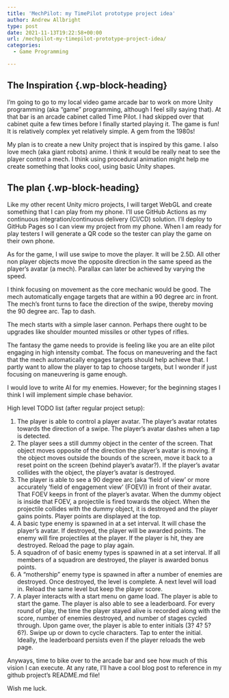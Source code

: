 ```yaml
---
title: 'MechPilot: my TimePilot prototype project idea'
author: Andrew Allbright
type: post
date: 2021-11-13T19:22:58+00:00
url: /mechpilot-my-timepilot-prototype-project-idea/
categories:
  - Game Programming

---
```

## The Inspiration {.wp-block-heading}

I&#8217;m going to go to my local video game arcade bar to work on more Unity programming (aka &#8220;game&#8221; programming, although I feel silly saying that). At that bar is an arcade cabinet called Time Pilot. I had skipped over that cabinet quite a few times before I finally started playing it. The game is fun! It is relatively complex yet relatively simple. A gem from the 1980s!<figure class="wp-block-embed is-type-video is-provider-youtube wp-block-embed-youtube wp-embed-aspect-4-3 wp-has-aspect-ratio">

<div class="wp-block-embed__wrapper">
</div></figure> 

My plan is to create a new Unity project that is inspired by this game. I also love mech (aka giant robots) anime. I think it would be really neat to see the player control a mech. I think using procedural animation might help me create something that looks cool, using basic Unity shapes.<figure class="wp-block-embed is-type-video is-provider-youtube wp-block-embed-youtube wp-embed-aspect-16-9 wp-has-aspect-ratio">

<div class="wp-block-embed__wrapper">
</div></figure> 

## The plan {.wp-block-heading}

Like my other recent Unity micro projects, I will target WebGL and create something that I can play from my phone. I&#8217;ll use GitHub Actions as my continuous integration/continuous delivery (CI/CD) solution. I&#8217;ll deploy to GitHub Pages so I can view my project from my phone. When I am ready for play testers I will generate a QR code so the tester can play the game on their own phone.

As for the game, I will use swipe to move the player. It will be 2.5D. All other non player objects move the opposite direction in the same speed as the player&#8217;s avatar (a mech). Parallax can later be achieved by varying the speed.

I think focusing on movement as the core mechanic would be good. The mech automatically engage targets that are within a 90 degree arc in front. The mech&#8217;s front turns to face the direction of the swipe, thereby moving the 90 degree arc. Tap to dash.

The mech starts with a simple laser cannon. Perhaps there ought to be upgrades like shoulder mounted missiles or other types of rifles.

The fantasy the game needs to provide is feeling like you are an elite pilot engaging in high intensity combat. The focus on maneuvering and the fact that the mech automatically engages targets should help achieve that. I partly want to allow the player to tap to choose targets, but I wonder if just focusing on maneuvering is game enough.

I would love to write AI for my enemies. However; for the beginning stages I think I will implement simple chase behavior.

High level TODO list (after regular project setup):

<ol class="wp-block-list">
  <li>
    The player is able to control a player avatar. The player&#8217;s avatar rotates towards the direction of a swipe. The player&#8217;s avatar dashes when a tap is detected.
  </li>
  <li>
    The player sees a still dummy object in the center of the screen. That object moves opposite of the direction the player&#8217;s avatar is moving. If the object moves outside the bounds of the screen, move it back to a reset point on the screen (behind player&#8217;s avatar?). If the player&#8217;s avatar collides with the object, the player&#8217;s avatar is destroyed.
  </li>
  <li>
    The player is able to see a 90 degree arc (aka &#8216;field of view&#8217; or more accurately &#8216;field of engagement view&#8217; (FOEV)) in front of their avatar. That FOEV keeps in front of the player&#8217;s avatar. When the dummy object is inside that FOEV, a projectile is fired towards the object. When the projectile collides with the dummy object, it is destroyed and the player gains points. Player points are displayed at the top.
  </li>
  <li>
    A basic type enemy is spawned in at a set interval. It will chase the player&#8217;s avatar. If destroyed, the player will be awarded points. The enemy will fire projectiles at the player. If the player is hit, they are destroyed. Reload the page to play again.
  </li>
  <li>
    A squadron of of basic enemy types is spawned in at a set interval. If all members of a squadron are destroyed, the player is awarded bonus points.
  </li>
  <li>
    A &#8220;mothership&#8221; enemy type is spawned in after a number of enemies are destroyed. Once destroyed, the level is complete. A next level will load in. Reload the same level but keep the player score.
  </li>
  <li>
    A player interacts with a start menu on game load. The player is able to start the game. The player is also able to see a leaderboard. For every round of play, the time the player stayed alive is recorded along with the score, number of enemies destroyed, and number of stages cycled through. Upon game over, the player is able to enter initials (3? 4? 5? 6?). Swipe up or down to cycle characters. Tap to enter the initial. Ideally, the leaderboard persists even if the player reloads the web page.
  </li>
</ol>

Anyways, time to bike over to the arcade bar and see how much of this vision I can execute. At any rate, I&#8217;ll have a cool blog post to reference in my github project&#8217;s README.md file!

Wish me luck.